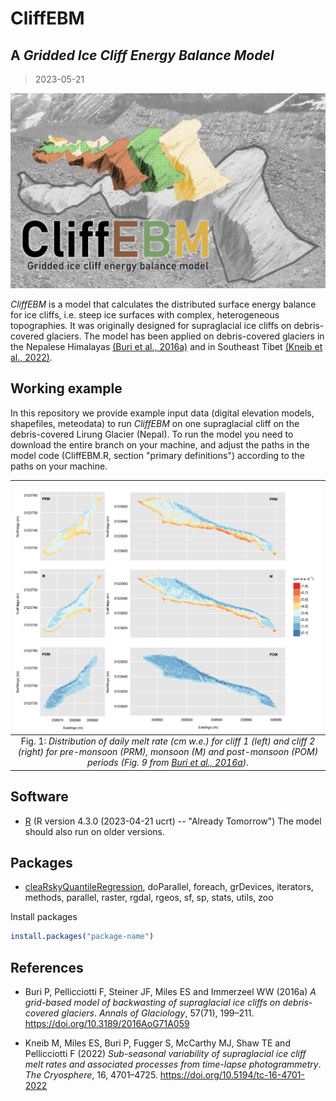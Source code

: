 # CliffEBM
## A _Gridded Ice Cliff Energy Balance Model_
> 2023-05-21

![logo.jpg](doc/logo.jpg)

_CliffEBM_ is a model that calculates the distributed surface energy balance for ice cliffs, i.e. steep ice surfaces with complex, heterogeneous topographies. It was originally designed for supraglacial ice cliffs on debris-covered glaciers. The model has been applied on debris-covered glaciers in the Nepalese Himalayas [(Buri et al., 2016a)](https://doi.org/10.3189/2016AoG71A059) and in Southeast Tibet [(Kneib et al., 2022)](https://doi.org/10.5194/tc-16-4701-2022).


## Working example
In this repository we provide example input data (digital elevation models, shapefiles, meteodata) to run _CliffEBM_ on one supraglacial cliff on the debris-covered Lirung Glacier (Nepal). To run the model you need to download the entire branch on your machine, and adjust the paths in the model code (CliffEBM.R, section "primary definitions") according to the paths on your machine.


| ![fig_melt.jpg](doc/fig_melt.jpg) | 
|:--:| 
| Fig. 1: *Distribution of daily melt rate (cm w.e.) for cliff 1 (left) and cliff 2 (right) for pre-monsoon (PRM), monsoon (M) and post-monsoon (POM) periods (Fig. 9 from [Buri et al., 2016a](https://doi.org/10.3189/2016AoG71A059)).* |


## Software
- [R](https://cran.r-project.org/bin/windows/base/) (R version 4.3.0 (2023-04-21 ucrt) -- "Already Tomorrow")
The model should also run on older versions.


## Packages
- [cleaRskyQuantileRegression](https://github.com/laubblatt/cleaRskyQuantileRegression/tree/master), doParallel, foreach, grDevices, iterators, methods, parallel, raster, rgdal, rgeos, sf, sp, stats, utils, zoo

Install packages
```R
install.packages("package-name")
 ```


## References
- Buri P, Pellicciotti F, Steiner JF, Miles ES and Immerzeel WW (2016a) *A grid-based model of backwasting of supraglacial ice cliffs on debris-covered glaciers*. _Annals of Glaciology_, 57(71), 199–211. https://doi.org/10.3189/2016AoG71A059

- Kneib M, Miles ES, Buri P, Fugger S, McCarthy MJ, Shaw TE and Pellicciotti F (2022) *Sub-seasonal variability of supraglacial ice cliff melt rates and associated processes from time-lapse photogrammetry*. _The Cryosphere_, 16, 4701–4725. https://doi.org/10.5194/tc-16-4701-2022
